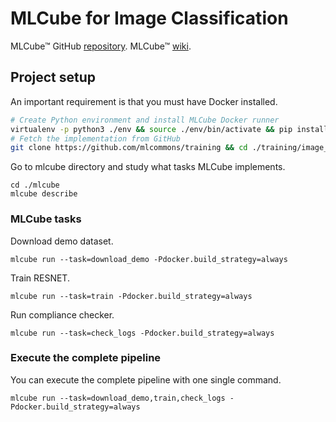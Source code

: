 # MLCube for Image Classification

MLCube™ GitHub [repository](https://github.com/mlcommons/mlcube). MLCube™ [wiki](https://mlcommons.github.io/mlcube/).

## Project setup

An important requirement is that you must have Docker installed.

```bash
# Create Python environment and install MLCube Docker runner 
virtualenv -p python3 ./env && source ./env/bin/activate && pip install mlcube-docker
# Fetch the implementation from GitHub
git clone https://github.com/mlcommons/training && cd ./training/image_classification
```

Go to mlcube directory and study what tasks MLCube implements.

```shell
cd ./mlcube
mlcube describe
```

### MLCube tasks

Download demo dataset.

```shell
mlcube run --task=download_demo -Pdocker.build_strategy=always
```

Train RESNET.

```shell
mlcube run --task=train -Pdocker.build_strategy=always
```

Run compliance checker.

```shell
mlcube run --task=check_logs -Pdocker.build_strategy=always
```

### Execute the complete pipeline

You can execute the complete pipeline with one single command.

```shell
mlcube run --task=download_demo,train,check_logs -Pdocker.build_strategy=always
```
